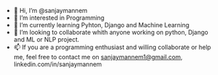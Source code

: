 - 👋 Hi, I’m @sanjaymannem
- 👀 I’m interested in Programming
- 🌱 I’m currently learning Pyhton, Django and Machine Learning
- 💞️ I’m looking to collaborate whith anyone working on python, Django and ML or NLP project.
- 📫 If you are a programming enthusiast and willing collaborate or help me, feel free to contact me on sanjaymannem1@gmail.com, linkedin.com/in/sanjaymannem
